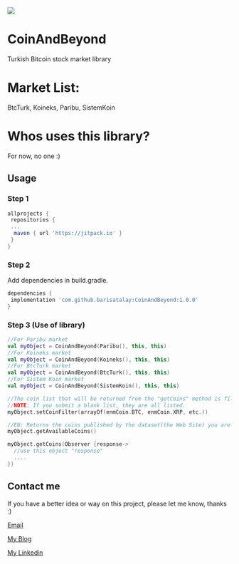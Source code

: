 [![](https://jitpack.io/v/barisatalay/CoinAndBeyond.svg)](https://jitpack.io/#barisatalay/CoinAndBeyond)

# CoinAndBeyond
Turkish Bitcoin stock market library

# Market List: 
BtcTurk, Koineks, Paribu, SistemKoin

# Whos uses this library?
For now, no one :)

## Usage

### Step 1
```groovy
allprojects {
 repositories {
 ...
  maven { url 'https://jitpack.io' }
 }
}
```
### Step 2

Add dependencies in build.gradle.
```groovy
dependencies {
 implementation 'com.github.barisatalay:CoinAndBeyond:1.0.0'
}
```
### Step 3 (Use of library)
```kotlin
//For Paribu market
val myObject = CoinAndBeyond(Paribu(), this, this)
//For Koineks market
val myObject = CoinAndBeyond(Koineks(), this, this)
//For BtcTurk market
val myObject = CoinAndBeyond(BtcTurk(), this, this)
//For Sistem Koin market
val myObject = CoinAndBeyond(SistemKoin(), this, this)

//The coin list that will be returned from the "getCoins" method is filtered according to the list you provided here.
//NOTE: If you submit a blank list, they are all listed.
myObject.setCoinFilter(arrayOf(enmCoin.BTC, enmCoin.XRP, etc.))

//EN: Returns the coins published by the dataset(the Web Site) you are trying to use
myObject.getAvailableCoins()

myObject.getCoins(Observer {response->
  //use this object "response"
  ....
})

```


## Contact me
 If you have a better idea or way on this project, please let me know, thanks :)

[Email](mailto:b.atalay07@hotmail.com)

[My Blog](http://brsatalay.blogspot.com.tr)

[My Linkedin](http://linkedin.com/in/barisatalay07/)
